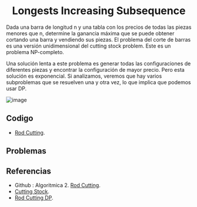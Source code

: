 <h1 align="center"> Longests Increasing Subsequence </h1>

Dada una barra de longitud n y una tabla con los precios de todas las piezas menores que n, determine la ganancia máxima que se puede obtener cortando una barra y vendiendo sus piezas.
El problema del corte de barras es una versión unidimensional del cutting stock problem. Este es un problema NP-completo.

Una solución lenta a este problema es generar todas las configuraciones de diferentes piezas y encontrar la configuración de mayor precio. Pero esta solución es exponencial. Si analizamos, veremos que hay varios subproblemas que se resuelven una y otra vez, lo que implica que podemos usar DP.

![image](https://user-images.githubusercontent.com/97768733/197421637-a0c18b5e-41f4-48b4-a415-eb0de8270f15.png)

## Codigo

* [Rod Cutting](https://github.com/HugoAlejandro2002/Algoritmos-y-Estructuras-de-Datos/blob/main/Algoritmos/DP/Rod_Cutting/rod_cutting.cpp).

## Problemas


## Referencias 
* Github : Algoritmica 2. [Rod Cutting](https://github.com/PaulLandaeta/algoritmica2/blob/master/contenido/Programacion%20Dinamica/rod_cutting/rod_cutting.cpp).
* [Cutting Stock](https://en.wikipedia.org/wiki/Cutting_stock_problem#Illustration_of_one-dimensional_cutting-stock_problem).
* [Rod Cutting DP](https://www.geeksforgeeks.org/cutting-a-rod-dp-13/).

